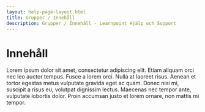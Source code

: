 ```yaml
---
layout: help-page-layout.html
title: Grupper / Innehåll
description: Grupper / Innehåll - Learnpoint Hjälp och Support
---
```


# Innehåll

Lorem ipsum dolor sit amet, consectetur adipiscing elit. Etiam aliquam orci nec leo auctor tempus. Fusce a lorem orci. Nulla at laoreet risus. Aenean et tortor egestas metus vulputate gravida eget ac quam. Donec nisi mi, suscipit a risus eu, volutpat dignissim lectus. Maecenas nec tempor ante, vulputate lobortis dolor. Proin accumsan justo et lorem ornare, non mattis mi tempor.